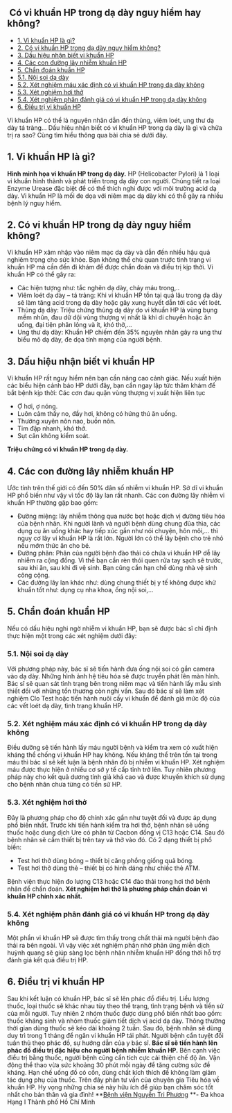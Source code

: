 ## ️ Có vi khuẩn HP trong dạ dày nguy hiểm hay không?

  * [1. Vi khuẩn HP là gì?](https://bvnguyentriphuong.com.vn/benh-truyen-nhiem/co-vi-khuan-hp-trong-da-day-nguy-hiem-hay-khong#1-vi-khun-hp-l-g)
  * [2. Có vi khuẩn HP trong dạ dày nguy hiểm không?](https://bvnguyentriphuong.com.vn/benh-truyen-nhiem/co-vi-khuan-hp-trong-da-day-nguy-hiem-hay-khong#2-c-vi-khun-hp-trong-d-dy-nguy-him-khng)
  * [3. Dấu hiệu nhận biết vi khuẩn HP](https://bvnguyentriphuong.com.vn/benh-truyen-nhiem/co-vi-khuan-hp-trong-da-day-nguy-hiem-hay-khong#3-du-hiu-nhn-bit-vi-khun-hp)
  * [4. Các con đường lây nhiễm khuẩn HP](https://bvnguyentriphuong.com.vn/benh-truyen-nhiem/co-vi-khuan-hp-trong-da-day-nguy-hiem-hay-khong#4-cc-con-ng-ly-nhim-khun-hp)
  * [5. Chẩn đoán khuẩn HP](https://bvnguyentriphuong.com.vn/benh-truyen-nhiem/co-vi-khuan-hp-trong-da-day-nguy-hiem-hay-khong#5-chn-on-khun-hp)
  * [5.1. Nội soi dạ dày](https://bvnguyentriphuong.com.vn/benh-truyen-nhiem/co-vi-khuan-hp-trong-da-day-nguy-hiem-hay-khong#51-ni-soi-d-dy)
  * [5.2. Xét nghiệm máu xác định có vi khuẩn HP trong dạ dày không](https://bvnguyentriphuong.com.vn/benh-truyen-nhiem/co-vi-khuan-hp-trong-da-day-nguy-hiem-hay-khong#52-xt-nghim-mu-xc-nh-c-vi-khun-hp-trong-d-dy-khng)
  * [5.3. Xét nghiệm hơi thở](https://bvnguyentriphuong.com.vn/benh-truyen-nhiem/co-vi-khuan-hp-trong-da-day-nguy-hiem-hay-khong#53-xt-nghim-hi-th)
  * [5.4. Xét nghiệm phân đánh giá có vi khuẩn HP trong dạ dày không](https://bvnguyentriphuong.com.vn/benh-truyen-nhiem/co-vi-khuan-hp-trong-da-day-nguy-hiem-hay-khong#54-xt-nghim-phn-nh-gi-c-vi-khun-hp-trong-d-dy-khng)
  * [6. Điều trị vi khuẩn HP](https://bvnguyentriphuong.com.vn/benh-truyen-nhiem/co-vi-khuan-hp-trong-da-day-nguy-hiem-hay-khong#6-iu-tr-vi-khun-hp)


Vi khuẩn HP có thể là nguyên nhân dẫn đến thủng, viêm loét, ung thư dạ dày tá tràng… Dấu hiệu nhận biết có vi khuẩn HP trong dạ dày là gì và chữa trị ra sao? Cùng tìm hiểu thông qua bài chia sẻ dưới đây.
## **1. Vi khuẩn HP là gì?**
**Hình minh họa vi khuẩn HP trong dạ dày.**
HP (Helicobacter Pylori) là 1 loại vi khuẩn hình thành và phát triển trong dạ dày con người. Chúng tiết ra loại Enzyme Urease đặc biệt để có thể thích nghi được với môi trường acid dạ dày. Vi khuẩn HP là mối đe dọa với niêm mạc dạ dày khi có thể gây ra nhiều bệnh lý nguy hiểm.
## **2. Có vi khuẩn HP trong dạ dày nguy hiểm không?**
Vi khuẩn HP xâm nhập vào niêm mạc dạ dày và dẫn đến nhiều hậu quả nghiêm trọng cho sức khỏe. Bạn không thể chủ quan trước tình trạng vi khuẩn HP mà cần đến đi khám để được chẩn đoán và điều trị kịp thời.
Vi khuẩn HP có thể gây ra:
  * Các hiện tượng như: tắc nghẽn dạ dày, chảy máu trong,..
  * Viêm loét dạ dày – tá tràng: Khi vi khuẩn HP tồn tại quá lâu trong dạ dày sẽ làm tăng acid trong dạ dày hoặc gây xung huyết dẫn tới các vết loét.
  * Thủng dạ dày: Triệu chứng thủng dạ dày do vi khuẩn HP là vùng bụng mềm nhũn, đau dữ dội vùng thượng vị nhất là khi di chuyển hoặc ăn uống, đại tiện phân lỏng và ít, khó thở,…
  * Ung thư dạ dày: Khuẩn HP chiếm đến 35% nguyên nhân gây ra ung thư biểu mô dạ dày, đe dọa tính mạng của người bệnh.


## **3. Dấu hiệu nhận biết vi khuẩn HP**
Vi khuẩn HP rất nguy hiểm nên bạn cần nâng cao cảnh giác. Nếu xuất hiện các biểu hiện cảnh báo HP dưới đây, bạn cần ngay lập tức thăm khám để bắt bệnh kịp thời:
Các cơn đau quặn vùng thượng vị xuất hiện liên tục
  * Ợ hơi, ợ nóng.
  * Luôn cảm thấy no, đầy hơi, không có hứng thú ăn uống.
  * Thường xuyên nôn nao, buồn nôn.
  * Tim đập nhanh, khó thở.
  * Sụt cân không kiểm soát.


**Triệu chứng có vi khuẩn HP trong dạ dày.**
## **4. Các con đường lây nhiễm khuẩn HP**
Ước tính trên thế giới có đến 50% dân số nhiễm vi khuẩn HP. Sở dĩ vi khuẩn HP phổ biến như vậy vì tốc độ lây lan rất nhanh. Các con đường lây nhiễm vi khuẩn HP thường gặp bao gồm:
  * Đường miệng: lây nhiễm thông qua nước bọt hoặc dịch vị đường tiêu hóa của bệnh nhân. Khi người lành và người bệnh dùng chung đũa thìa, các dụng cụ ăn uống khác hay tiếp xúc gần như nói chuyện, hôn môi,… thì nguy cơ lây vi khuẩn HP là rất lớn. Người lớn có thể lây bệnh cho trẻ nhỏ nếu mớm thức ăn cho bé.
  * Đường phân: Phân của người bệnh đào thải có chứa vi khuẩn HP dễ lây nhiễm ra cộng đồng. Vì thế bạn cần rèn thói quen rửa tay sạch sẽ trước, sau khi ăn, sau khi đi vệ sinh. Bạn cũng cần hạn chế dùng nhà vệ sinh công cộng.
  * Các đường lây lan khác như: dùng chung thiết bị y tế không được khử khuẩn tốt như: dụng cụ nha khoa, ống nội soi,…


## **5. Chẩn đoán khuẩn HP**
Nếu có dấu hiệu nghi ngờ nhiễm vi khuẩn HP, bạn sẽ được bác sĩ chỉ định thực hiện một trong các xét nghiệm dưới đây:
### **5.1. Nội soi dạ dày**
Với phương pháp này, bác sĩ sẽ tiến hành đưa ống nội soi có gắn camera vào dạ dày. Những hình ảnh hệ tiêu hóa sẽ được truyền phát lên màn hình. Bác sĩ sẽ quan sát tình trạng bên trong niêm mạc và tiến hành lấy mẫu sinh thiết đối với những tổn thương còn nghi vấn. Sau đó bác sĩ sẽ làm xét nghiệm Clo Test hoặc tiến hành nuôi cấy vi khuẩn để đánh giá mức độ của các vết loét dạ dày, tình trạng khuẩn HP.
### **5.2. Xét nghiệm máu xác định có vi khuẩn HP trong dạ dày không**
Điều dưỡng sẽ tiến hành lấy máu người bệnh và kiểm tra xem có xuất hiện kháng thể chống vi khuẩn HP hay không. Nếu kháng thể trên tồn tại trong máu thì bác sĩ sẽ kết luận là bệnh nhân đó bị nhiễm vi khuẩn HP. Xét nghiệm máu được thực hiện ở nhiều cơ sở y tế cấp tỉnh trở lên. Tuy nhiên phương pháp này cho kết quả dương tính giả khá cao và được khuyến khích sử dụng cho bệnh nhân chưa từng có tiền sử HP.
### **5.3. Xét nghiệm hơi thở**
Đây là phương pháp cho độ chính xác gần như tuyệt đối và được áp dụng phổ biến nhất. Trước khi tiến hành kiểm tra hơi thở, bệnh nhân sẽ uống thuốc hoặc dung dịch Ure có phân tử Cacbon đồng vị C13 hoặc C14. Sau đó bệnh nhân sẽ cầm thiết bị trên tay và thở vào đó. Có 2 dạng thiết bị phổ biến:
  * Test hơi thở dùng bóng – thiết bị căng phồng giống quả bóng.
  * Test hơi thở dùng thẻ – thiết bị có hình dáng như chiếc thẻ ATM.


Bệnh viện thực hiện đo lượng C13 hoặc C14 đào thải trong hơi thở bệnh nhân để chẩn đoán.
**Xét nghiệm hơi thở là phương pháp chẩn đoán vi khuẩn HP chính xác nhất.**
### **5.4. Xét nghiệm phân đánh giá có vi khuẩn HP trong dạ dày không**
Một phần vi khuẩn HP sẽ được tìm thấy trong chất thải mà người bệnh đào thải ra bên ngoài. Vì vậy việc xét nghiệm phân nhờ phản ứng miễn dịch huỳnh quang sẽ giúp sàng lọc bệnh nhân nhiễm khuẩn HP đồng thời hỗ trợ đánh giá kết quả điều trị HP.
## **6. Điều trị vi khuẩn HP**
Sau khi kết luận có khuẩn HP, bác sĩ sẽ lên phác đồ điều trị. Liều lượng thuốc, loại thuốc sẽ khác nhau tùy theo thể trạng, tình trạng bệnh và tiền sử của mỗi người. Tuy nhiên 2 nhóm thuốc được dùng phổ biến nhất bao gồm: thuốc kháng sinh và nhóm thuốc giảm tiết dịch vị acid dạ dày. Thông thường thời gian dùng thuốc sẽ kéo dài khoảng 2 tuần. Sau đó, bệnh nhân sẽ dùng duy trì trong 1 tháng để ngăn vi khuẩn HP tái phát. Người bệnh cần tuyệt đối tuân thủ theo phác đồ, sự hướng dẫn của y bác sĩ.
**Bác sĩ sẽ tiến hành lên phác đồ điều trị đặc hiệu cho người bệnh nhiễm khuẩn HP.**
Bên cạnh việc điều trị bằng thuốc, người bệnh cũng cần tích cực cải thiện chế độ ăn. Vận động thể thao vừa sức khoảng 30 phút mỗi ngày để tăng cường sức đề kháng. Hạn chế uống đồ có cồn, dùng chất kích thích để không làm giảm tác dụng phụ của thuốc.
Trên đây phần tư vấn của chuyên gia Tiêu hóa về khuẩn HP. Hy vọng những chia sẻ này hữu ích để giúp bạn chăm sóc tốt nhất cho bản thân và gia đình!
**[Bệnh viện Nguyễn Tri Phương](https://bvnguyentriphuong.com.vn/) **- Đa khoa Hạng I Thành phố Hồ Chí Minh
